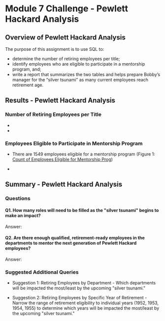 # Module 7 Challenge - Pewlett Hackard Analysis

## Overview of Pewlett Hackard Analysis

The purpose of this assignment is to use SQL to:
- determine the number of retiring employees per title;
- identify employees who are eligible to participate in a mentorship program, and;
- write a report that summarizes the two tables and helps prepare Bobby’s manager for the “silver tsunami” as many current employees reach retirement age.


## Results - Pewlett Hackard Analysis
### Number of Retiring Employees per Title
- 
-


### Employees Eligible to Participate in Mentorship Program
- There are 1549 employees eligible for a mentorship program (Figure 1: [Count of Employees Eligible for Mentorship Prog](https://github.com/pmoores/Pewlett_Hackard_Analysis/blob/main/Data/Count%20of%20Eligible%20for%20Mentorship%20Prog.png))

- 


## Summary - Pewlett Hackard Analysis 
### Questions
#### Q1. How many roles will need to be filled as the "silver tsunami" begins to make an impact?
Answer: 

#### Q2. Are there enough qualified, retirement-ready employees in the departments to mentor the next generation of Pewlett Hackard employees?
Answer:

### Suggested Additional Queries
 - Suggestion 1: Retiring Employees by Department - Which departments will be impacted the most/least by the upcoming "silver tsunami."

 - Suggestion 2: Retiring Employees by Specific Year of Retirement - Narrow the range of retirement eligibility to individual years (1952, 1953, 1954, 1955) to determine which years will be impacted the most/least by the upcoming "silver tsunami."